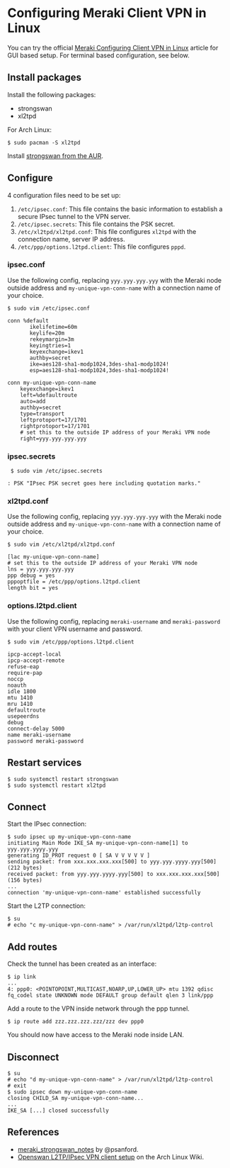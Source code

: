 # Configuring Meraki Client VPN in Linux

You can try the official [Meraki Configuring Client VPN in Linux](https://documentation.meraki.com/MX-Z/Client_VPN/Configuring_Client_VPN_in_Linux) article for GUI based setup.
For terminal based configuration, see below.

## Install packages

Install the following packages:
 * strongswan
 * xl2tpd

For Arch Linux:
```
$ sudo pacman -S xl2tpd
```
Install [strongswan from the AUR](https://aur.archlinux.org/packages/strongswan/).

## Configure

4 configuration files need to be set up:
 1. `/etc/ipsec.conf`: This file contains the basic information to establish a secure IPsec tunnel to the VPN server. 
 2. `/etc/ipsec.secrets`: This file contains the PSK secret.
 3. `/etc/xl2tpd/xl2tpd.conf`: This file configures `xl2tpd` with the connection name, server IP address.
 4. `/etc/ppp/options.l2tpd.client`: This file configures `pppd`.
 
### ipsec.conf
 
Use the following config, replacing `yyy.yyy.yyy.yyy` with the Meraki node outside address and `my-unique-vpn-conn-name` with a connection name of your choice.
 
 ```
 $ sudo vim /etc/ipsec.conf
 
 conn %default
        ikelifetime=60m
        keylife=20m
        rekeymargin=3m
        keyingtries=1
        keyexchange=ikev1
        authby=secret
        ike=aes128-sha1-modp1024,3des-sha1-modp1024!
        esp=aes128-sha1-modp1024,3des-sha1-modp1024!

conn my-unique-vpn-conn-name
     keyexchange=ikev1
     left=%defaultroute
     auto=add
     authby=secret
     type=transport
     leftprotoport=17/1701
     rightprotoport=17/1701
     # set this to the outside IP address of your Meraki VPN node
     right=yyy.yyy.yyy.yyy
```

### ipsec.secrets

```
 $ sudo vim /etc/ipsec.secrets

: PSK "IPsec PSK secret goes here including quotation marks."
```

### xl2tpd.conf

Use the following config, replacing `yyy.yyy.yyy.yyy` with the Meraki node outside address and `my-unique-vpn-conn-name` with a connection name of your choice.

```
$ sudo vim /etc/xl2tpd/xl2tpd.conf

[lac my-unique-vpn-conn-name]
# set this to the outside IP address of your Meraki VPN node
lns = yyy.yyy.yyy.yyy
ppp debug = yes 
pppoptfile = /etc/ppp/options.l2tpd.client
length bit = yes
```

### options.l2tpd.client

Use the following config, replacing `meraki-username` and `meraki-password` with your client VPN username and password.

```
$ sudo vim /etc/ppp/options.l2tpd.client

ipcp-accept-local
ipcp-accept-remote
refuse-eap
require-pap
noccp
noauth
idle 1800
mtu 1410
mru 1410
defaultroute
usepeerdns
debug
connect-delay 5000
name meraki-username
password meraki-password
```

## Restart services

```
$ sudo systemctl restart strongswan
$ sudo systemctl restart xl2tpd
```

## Connect

Start the IPsec connection:

```
$ sudo ipsec up my-unique-vpn-conn-name
initiating Main Mode IKE_SA my-unique-vpn-conn-name[1] to yyy.yyy.yyyy.yyy
generating ID_PROT request 0 [ SA V V V V V ]
sending packet: from xxx.xxx.xxx.xxx[500] to yyy.yyy.yyyy.yyy[500] (212 bytes)
received packet: from yyy.yyy.yyyy.yyy[500] to xxx.xxx.xxx.xxx[500] (156 bytes)
...
connection 'my-unique-vpn-conn-name' established successfully
```

Start the L2TP connection:
```
$ su
# echo "c my-unique-vpn-conn-name" > /var/run/xl2tpd/l2tp-control
```

## Add routes

Check the tunnel has been created as an interface:
```
$ ip link
...
4: ppp0: <POINTOPOINT,MULTICAST,NOARP,UP,LOWER_UP> mtu 1392 qdisc fq_codel state UNKNOWN mode DEFAULT group default qlen 3 link/ppp
```

Add a route to the VPN inside network through the ppp tunnel.
```
$ ip route add zzz.zzz.zzz.zzz/zzz dev ppp0
```

You should now have access to the Meraki node inside LAN.

## Disconnect
```
$ su
# echo "d my-unique-vpn-conn-name" > /var/run/xl2tpd/l2tp-control
# exit
$ sudo ipsec down my-unique-vpn-conn-name
closing CHILD_SA my-unique-vpn-conn-name...
...
IKE_SA [...] closed successfully
```

## References

 * [meraki_strongswan_notes](https://gist.github.com/psanford/42c550a1a6ad3cb70b13e4aaa94ddb1c) by @psanford.
 * [Openswan L2TP/IPsec VPN client setup](https://wiki.archlinux.org/index.php/Openswan_L2TP/IPsec_VPN_client_setup) on the Arch Linux Wiki.
